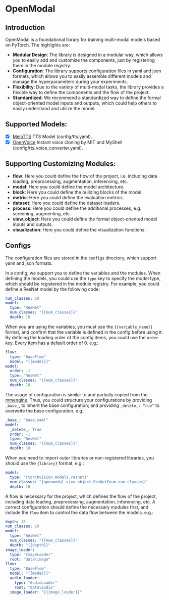 # OpenModal
## Introduction

OpenModal is a foundational library for training multi-modal models based on PyTorch. The highlights are:
- **Modular Design**: The library is designed in a modular way, which allows you to easily add and customize the components, just by registering them in the module registry.
- **Configuration**: The library supports configuration files in yaml and json formats, which allows you to easily assemble different models and manage the hyperparameters during your experiments.
- **Flexibility**: Due to the variety of multi-modal tasks, the library provides a flexible way to define the components and the flow of the project.
- **Standardized**: We recommend a standardized way to define the formal object-oriented model inputs and outputs, which could help others to easily understand and utilize the model.

## Supported Models:
- [x] [MeloTTS](https://github.com/myshell-ai/MeloTTS) TTS Model (config/tts.yaml).
- [x] [OpenVoice](https://github.com/myshell-ai/OpenVoice) Instant voice cloning by MIT and MyShell (config/tts_voice_converter.yaml).

## Supporting Customizing Modules:
- **flow**: Here you could define the flow of the project, i.e. including data loading, preprocessing, augmentation, inferencing, etc.
- **model**: Here you could define the model architecture.
- **block**: Here you could define the building blocks of the model.
- **metric**: Here you could define the evaluation metrics.
- **dataset**: Here you could define the dataset loaders.
- **process**: Here you could define the additional processes, e.g. screening, augmenting, etc.
- **view_object**: Here you could define the formal object-oriented model inputs and outputs.
- **visualization**: Here you could define the visualization functions.

## Configs
The configuration files are stored in the `configs` directory, which support yaml and json formats.

In a config, we support you to define the variables and the modules. 
When defining the models, you could use the `type` key to specify the model type, which should be registered in the module registry.
For example, you could define a ResNet model by the following code:
```yaml
num_classes: 10
model:
  type: "ResNet"
  num_classes: "{{num_classes}}"
  depth: 18
```

When you are using the variables, you must use the `{{variable_name}}` format, 
and confirm that the variable is defined in the config before using it.
By defining the loading order of the config items, you could use the `order` key.
Every item has a default order of 0. 
e.g.:
```yaml
flow:
  type: "BaseFlow"
  model: "{{model}}"
model:
  order: -1
  type: "ResNet"
  num_classes: "{{num_classes}}"
  depth: 18
```
The usage of configuration is similar to and partially copied from the [mmengine](https://github.com/open-mmlab/mmengine/tree/main).
Thus, you could structure your configurations by providing `_base_`, to inherit the base configuration; and providing `_delete_: True"` to overwrite the base configuration.
e.g.:
```yaml
_base_: "base.yaml"
model:
  _delete_: True
  order: -1
  type: "ResNet"
  num_classes: "{{num_classes}}"
  depth: 18
```
When you need to import outer libraries or non-registered libraries, you should use the `{library}` format, e.g.:
```yaml
model:
  type: "{torchvision.models.resnet}"
  num_classes: "{openmodal.view_object.ResNetEnum.num_classes}"
  depth: 18
```
A flow is necessary for the project, which defines the flow of the project, including data loading, preprocessing, augmentation, inferencing, etc.
A correct configuration should define the necessary modules first, and include the `flow` item to control the data flow between the models.
e.g.:
```yaml
depth: 18
num_classes: 10
model:
  type: "ResNet"
  num_classes: "{{num_classes}}"
  depth: "{{depth}}"
image_loader:
  type: "ImageLoader"
  root: "data\image"
flow:
  type: "BaseFlow"
  model: "{{model}}"
  audio_loader:
    type: "AudioLoader"
    root: "data\audio"
  image_loader: "{{image_loader}}"
```
